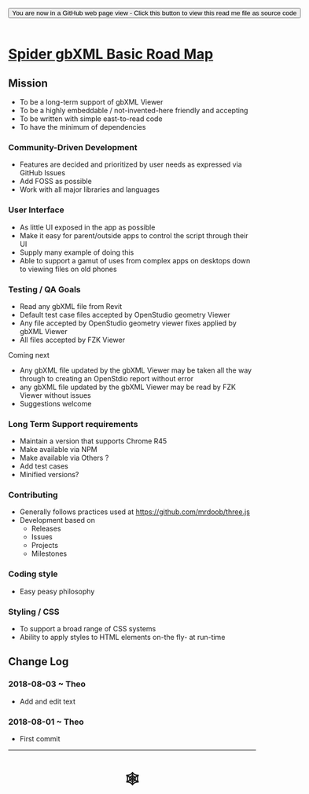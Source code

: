 
<span style=display:none; >[You are now in a GitHub source code view - click this link to view Read Me file as a web page]( https://www.ladybug.tools/spider-gbxml-tools/#road-map.md "View file as a web page." ) </span>

<div><input type=button class = 'btn btn-secondary btn-sm' onclick="window.location.href='https://github.com/ladybug-tools/spider-gbxml-tools/blob/master/roadmap.md'";
value='You are now in a GitHub web page view - Click this button to view this read me file as source code' ></div>

<br>

# [Spider gbXML Basic Road Map]( #road-map.md )


## Mission

* To be a long-term support of gbXML Viewer
* To be a highly embeddable / not-invented-here friendly and accepting
* To be written with simple east-to-read code
* To have the minimum of dependencies


### Community-Driven Development

* Features are decided and prioritized by user needs as expressed via GitHub Issues
* Add FOSS as possible
* Work with all major libraries and languages


### User Interface

* As little UI exposed in the app as possible
* Make it easy for parent/outside apps to control the script through their UI
* Supply many example of doing this
* Able to support a gamut of uses from complex apps on desktops down to viewing files on old phones




### Testing / QA Goals

* Read any gbXML file from Revit
* Default test case files accepted by OpenStudio geometry Viewer
* Any file accepted by OpenStudio geometry viewer fixes applied by gbXML Viewer
* All files accepted by FZK Viewer

Coming next
* Any gbXML file updated by the gbXML Viewer may be taken all the way through to creating an OpenStdio report without error
* any gbXML file updated by the gbXML Viewer may be read by FZK Viewer without issues
* Suggestions welcome


### Long Term Support requirements

* Maintain a version that supports Chrome R45
* Make available via NPM
* Make available via Others ?
* Add test cases
* Minified versions?


### Contributing

* Generally follows practices used at https://github.com/mrdoob/three.js
* Development based on
	* Releases
	* Issues
	* Projects
	* Milestones


### Coding style

* Easy peasy philosophy

### Styling / CSS

* To support a broad range of CSS systems
* Ability to apply styles to HTML elements on-the fly- at run-time




## Change Log

### 2018-08-03 ~ Theo

* Add and edit text


### 2018-08-01 ~ Theo

* First commit


***

# <center title="hello!" ><a href=javascript:window.scrollTo(0,0); style=text-decoration:none; > &#x1f578; </a></center>



